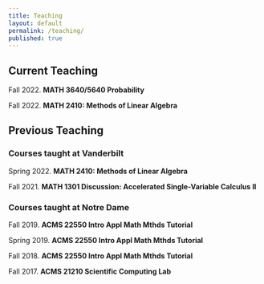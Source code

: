 ```yaml
---
title: Teaching
layout: default
permalink: /teaching/
published: true
---
```


## Current Teaching
Fall 2022. <b>MATH 3640/5640 Probability</b>

Fall 2022. <b>MATH 2410: Methods of Linear Algebra</b>


## Previous Teaching
### Courses taught at Vanderbilt
Spring 2022. <b>MATH 2410: Methods of Linear Algebra</b>

Fall 2021. <b>MATH 1301 Discussion: Accelerated Single-Variable Calculus II</b>

### Courses taught at Notre Dame
Fall 2019. <b>ACMS 22550 Intro Appl Math Mthds Tutorial</b>

Spring 2019. <b>ACMS 22550 Intro Appl Math Mthds Tutorial</b>

Fall 2018. <b>ACMS 22550 Intro Appl Math Mthds Tutorial</b>

Fall 2017. <b>ACMS 21210 Scientific Computing Lab</b>